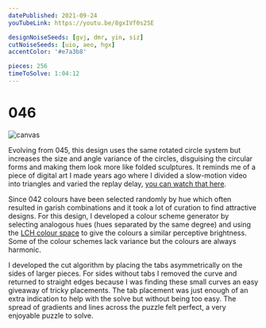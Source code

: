 ```yaml
---
datePublished: 2021-09-24
youTubeLink: https://youtu.be/8gxIVf0s2SE

designNoiseSeeds: [gvj, dmr, yin, siz]
cutNoiseSeeds: [uio, aeo, hgx]
accentColor: '#e7a3b8'

pieces: 256
timeToSolve: 1:04:12
---
```


# 046

![canvas](https://res.cloudinary.com/abstract-puzzles/image/upload/w_2000/046_gvj-dmr-yin-siz_uio-aeo-hgx?raw=true)

Evolving from 045, this design uses the same rotated circle system but increases the size and angle variance of the circles, disguising the circular forms and making them look more like folded sculptures. It reminds me of a piece of digital art I made years ago where I divided a slow-motion video into triangles and varied the replay delay, [you can watch that here](https://youtu.be/WanNTjMZqXs).

Since 042 colours have been selected randomly by hue which often resulted in garish combinations and it took a lot of curation to find attractive designs. For this design, I developed a colour scheme generator by selecting analogous hues (hues separated by the same degree) and using the [LCH colour space](https://en.wikipedia.org/wiki/HCL_color_space) to give the colours a similar perceptive brightness. Some of the colour schemes lack variance but the colours are always harmonic.

I developed the cut algorithm by placing the tabs asymmetrically on the sides of larger pieces. For sides without tabs I removed the curve and returned to straight edges because I was finding these small curves an easy giveaway of tricky placements. The tab placement was just enough of an extra indication to help with the solve but without being too easy. The spread of gradients and lines across the puzzle felt perfect, a very enjoyable puzzle to solve.
